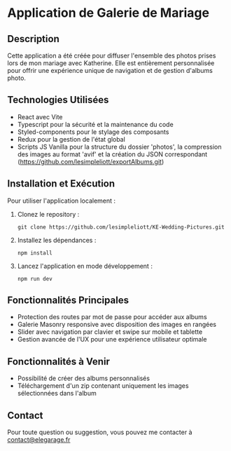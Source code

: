 # Application de Galerie de Mariage

## Description

Cette application a été créée pour diffuser l'ensemble des photos prises lors de mon mariage avec Katherine. Elle est entièrement personnalisée pour offrir une expérience unique de navigation et de gestion d'albums photo.

## Technologies Utilisées

- React avec Vite
- Typescript pour la sécurité et la maintenance du code
- Styled-components pour le stylage des composants
- Redux pour la gestion de l'état global
- Scripts JS Vanilla pour la structure du dossier 'photos', la compression des images au format 'avif' et la création du JSON correspondant (https://github.com/lesimpleliott/exportAlbums.git)

## Installation et Exécution

Pour utiliser l'application localement :

1. Clonez le repository :

   ```
   git clone https://github.com/lesimpleliott/KE-Wedding-Pictures.git
   ```

2. Installez les dépendances :

   ```
   npm install
   ```

3. Lancez l'application en mode développement :

   ```
   npm run dev
   ```

## Fonctionnalités Principales

- Protection des routes par mot de passe pour accéder aux albums
- Galerie Masonry responsive avec disposition des images en rangées
- Slider avec navigation par clavier et swipe sur mobile et tablette
- Gestion avancée de l'UX pour une expérience utilisateur optimale

## Fonctionnalités à Venir

- Possibilité de créer des albums personnalisés
- Téléchargement d'un zip contenant uniquement les images sélectionnées dans l'album

## Contact

Pour toute question ou suggestion, vous pouvez me contacter à contact@elegarage.fr
